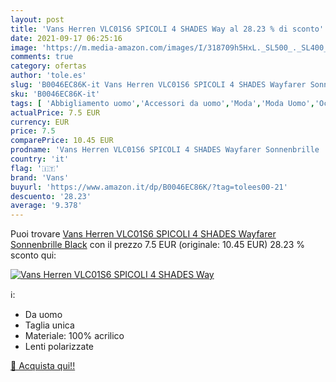 ```yaml
---
layout: post
title: 'Vans Herren VLC01S6 SPICOLI 4 SHADES Way al 28.23 % di sconto'
date: 2021-09-17 06:25:16
image: 'https://m.media-amazon.com/images/I/318709h5HxL._SL500_._SL400_.jpg'
comments: true
category: ofertas
author: 'tole.es'
slug: 'B0046EC86K-it Vans Herren VLC01S6 SPICOLI 4 SHADES Wayfarer Sonnenbrille...'
sku: 'B0046EC86K-it'
tags: [ 'Abbigliamento uomo','Accessori da uomo','Moda','Moda Uomo','Occhiali da sole da uomo','Occhiali e accessori da uomo','vans', ]
actualPrice: 7.5 EUR
currency: EUR
price: 7.5
comparePrice: 10.45 EUR
prodname: 'Vans Herren VLC01S6 SPICOLI 4 SHADES Wayfarer Sonnenbrille  Black'
country: 'it'
flag: '🇮🇹'
brand: 'Vans'
buyurl: 'https://www.amazon.it/dp/B0046EC86K/?tag=tolees00-21'
descuento: '28.23'
average: '9.378'
---
```


Puoi trovare [Vans Herren VLC01S6 SPICOLI 4 SHADES Wayfarer Sonnenbrille  Black](https://www.amazon.it/dp/B0046EC86K/?tag=tolees00-21) con il prezzo 7.5 EUR (originale: 10.45 EUR) 28.23 % sconto qui:

[![Vans Herren VLC01S6 SPICOLI 4 SHADES Way](https://m.media-amazon.com/images/I/318709h5HxL._SL500_._SL400_.jpg)](https://www.amazon.it/dp/B0046EC86K/?tag=tolees00-21)

ℹ️:

- Da uomo
- Taglia unica
- Materiale: 100% acrilico
- Lenti polarizzate

[🛒 Acquista qui!!](https://www.amazon.it/dp/B0046EC86K/?tag=tolees00-21)
